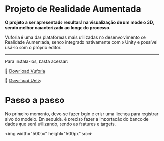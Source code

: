 #  Projeto de Realidade Aumentada
<f2 align = "left"> **O projeto a ser apresentado resultará na visualização de um modelo 3D, sendo melhor caracterizado ao longo do processo.**</f2> 
<p>Vuforia é uma das plataformas mais utilizadas no desenvolvimento de Realidade Aumentada, sendo integrado nativamente com o Unity e possível usá-lo com o próprio editor.</p>
<hr> </hr>
<p>Para instalá-los, basta acessar:</p>
<p>📌 <a href="https://developer.vuforia.com/vui/auth/login?url=%2Fdownloads%2Fsdk%3F_%3D1678117884">Download Vuforia</a></p>
<p>📌 <a href="https://unity.com/download">Download Unity</a></p>

#  Passo a passo
No primeiro momento, deve-se fazer login e criar uma licença para registrar alvo do modelo. Em seguida, é preciso fazer a importação do banco de dados que será utilizando, sendo as features e targets.

<img width="500px" height="500px" src=>
